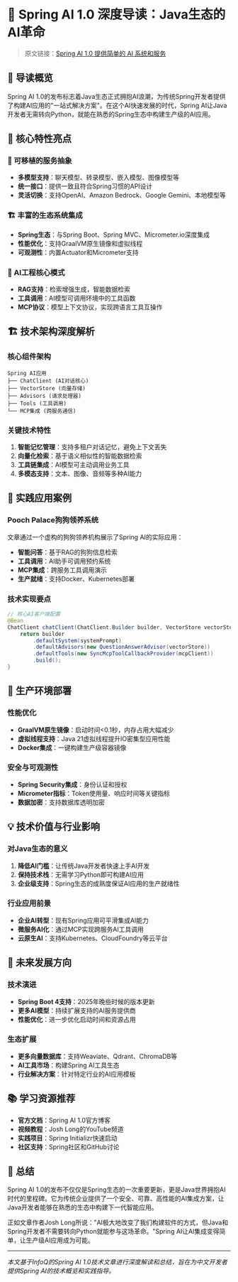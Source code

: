 # 🚀 Spring AI 1.0 深度导读：Java生态的AI革命

> 原文链接：[Spring AI 1.0 提供简单的 AI 系统和服务](https://mp.weixin.qq.com/s/VHdRZ4ZZmaXNom-gh-NtaQ)

## 📖 导读概览

Spring AI 1.0的发布标志着Java生态正式拥抱AI浪潮，为传统Spring开发者提供了构建AI应用的"一站式解决方案"。在这个AI快速发展的时代，Spring AI让Java开发者无需转向Python，就能在熟悉的Spring生态中构建生产级的AI应用。

## 🎯 核心特性亮点

### 🔄 可移植的服务抽象
- **多模型支持**：聊天模型、转录模型、嵌入模型、图像模型等
- **统一接口**：提供一致且符合Spring习惯的API设计
- **灵活切换**：支持OpenAI、Amazon Bedrock、Google Gemini、本地模型等

### 🏗️ 丰富的生态系统集成
- **Spring生态**：与Spring Boot、Spring MVC、Micrometer.io深度集成
- **性能优化**：支持GraalVM原生镜像和虚拟线程
- **可观测性**：内置Actuator和Micrometer支持

### 🧠 AI工程核心模式
- **RAG支持**：检索增强生成，智能数据检索
- **工具调用**：AI模型可调用环境中的工具函数
- **MCP协议**：模型上下文协议，实现跨语言工具互操作

## 🏗️ 技术架构深度解析

### 核心组件架构
```
Spring AI应用
├── ChatClient (AI对话核心)
├── VectorStore (向量存储)
├── Advisors (请求处理器)
├── Tools (工具调用)
└── MCP集成 (跨服务通信)
```

### 关键技术特性
1. **智能记忆管理**：支持多租户对话记忆，避免上下文丢失
2. **向量化检索**：基于语义相似性的智能数据检索
3. **工具链集成**：AI模型可主动调用业务工具
4. **多模态支持**：文本、图像、音频等多种AI能力

## 🚀 实践应用案例

### Pooch Palace狗狗领养系统
文章通过一个虚构的狗狗领养机构展示了Spring AI的实际应用：

- **智能问答**：基于RAG的狗狗信息检索
- **工具调用**：AI助手可调用预约系统
- **MCP集成**：跨服务工具调用演示
- **生产就绪**：支持Docker、Kubernetes部署

### 技术实现要点
```java
// 核心AI客户端配置
@Bean
ChatClient chatClient(ChatClient.Builder builder, VectorStore vectorStore) {
    return builder
        .defaultSystem(systemPrompt)
        .defaultAdvisors(new QuestionAnswerAdvisor(vectorStore))
        .defaultTools(new SyncMcpToolCallbackProvider(mcpClient))
        .build();
}
```

## 🎯 生产环境部署

### 性能优化
- **GraalVM原生镜像**：启动时间<0.1秒，内存占用大幅减少
- **虚拟线程支持**：Java 21虚拟线程提升IO密集型应用性能
- **Docker集成**：一键构建生产级容器镜像

### 安全与可观测性
- **Spring Security集成**：身份认证和授权
- **Micrometer指标**：Token使用量、响应时间等关键指标
- **数据加密**：支持数据库透明加密

## 💡 技术价值与行业影响

### 对Java生态的意义
1. **降低AI门槛**：让传统Java开发者快速上手AI开发
2. **保持技术栈**：无需学习Python即可构建AI应用
3. **企业级支持**：Spring生态的成熟度保证AI应用的生产就绪性

### 行业应用前景
- **企业AI转型**：现有Spring应用可平滑集成AI能力
- **微服务AI化**：通过MCP实现跨服务AI工具调用
- **云原生AI**：支持Kubernetes、CloudFoundry等云平台

## 🔮 未来发展方向

### 技术演进
- **Spring Boot 4支持**：2025年晚些时候的版本更新
- **更多AI模型**：持续扩展支持的AI服务提供商
- **性能优化**：进一步优化启动时间和资源占用

### 生态扩展
- **更多向量数据库**：支持Weaviate、Qdrant、ChromaDB等
- **AI工具市场**：构建Spring AI工具生态
- **行业解决方案**：针对特定行业的AI应用模板

## 📚 学习资源推荐

- **官方文档**：Spring AI 1.0官方博客
- **视频教程**：Josh Long的YouTube频道
- **实践项目**：Spring Initializr快速启动
- **社区支持**：Spring社区和GitHub讨论

## 🎉 总结

Spring AI 1.0的发布不仅仅是Spring生态的一次重要更新，更是Java世界拥抱AI时代的里程碑。它为传统企业提供了一个安全、可靠、高性能的AI集成方案，让Java开发者能够在熟悉的生态中构建下一代智能应用。

正如文章作者Josh Long所说："AI极大地改变了我们构建软件的方式，但Java和Spring开发者不需要转向Python就能参与这场革命。"Spring AI让AI集成变得简单，让生产级AI应用成为可能。

---

*本文基于InfoQ的Spring AI 1.0技术文章进行深度解读和总结，旨在为中文开发者提供Spring AI的技术概览和实践指导。*
